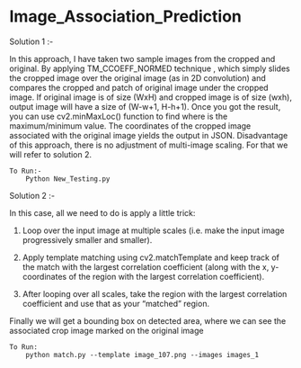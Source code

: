# Image_Association_Prediction

Solution 1 :- 
	
In this approach, I have taken two sample images from the cropped and original. By applying TM_CCOEFF_NORMED technique , which simply slides the cropped image over the original image (as in 2D convolution) and compares the cropped and patch of original image under the cropped image. If original image is of size (WxH) and cropped image is of size (wxh), output image will have a size of (W-w+1, H-h+1). Once you got the result, you can use cv2.minMaxLoc() function to find where is the maximum/minimum value.
The coordinates of the cropped image associated with the original image yields the output in JSON.
Disadvantage of this approach, there is no adjustment of multi-image scaling. For that we will refer to solution 2.
	
	To Run:- 
		Python New_Testing.py

		
Solution 2 :-

In this case, all we need to do is apply a little trick:

1.	Loop over the input image at multiple scales (i.e. make the input image progressively smaller and smaller).
2.	Apply template matching using cv2.matchTemplate  and keep track of the match with the largest correlation coefficient (along with the x, y-coordinates of the region with the largest correlation coefficient).

3.	After looping over all scales, take the region with the largest correlation coefficient and use that as your “matched” region.

Finally we will get a bounding box on detected area, where we can see the associated crop image marked on the original image


	To Run:
		python match.py --template image_107.png --images images_1
